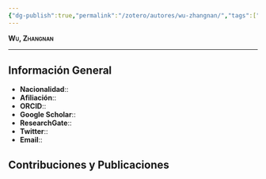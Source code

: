 ```yaml
---
{"dg-publish":true,"permalink":"/zotero/autores/wu-zhangnan/","tags":["#autor","#researcher"]}
---
```



<span style="font-variant:small-caps; font-weight: bold;"> Wu, Zhangnan </span>

---


## Información General

- **Nacionalidad**:: 
- **Afiliación**:: 
- **ORCID**:: 
- **Google Scholar**:: 
- **ResearchGate**:: 
- **Twitter**:: 
- **Email**::
  
## Contribuciones y Publicaciones







